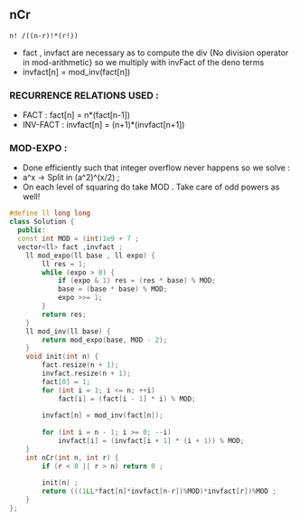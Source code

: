 ## nCr

`n! /((n-r)!*(r!))`

- fact , invfact are necessary as to compute the div {No division operator in mod-arithmetic} so we multiply with invFact of the deno terms
- invfact[n] = mod_inv(fact[n])
### RECURRENCE RELATIONS USED :
- FACT : fact[n] = n*(fact[n-1]) 
- INV-FACT : invfact[n] = (n+1)*(invfact[n+1])

### MOD-EXPO :
- Done efficiently such that integer overflow never happens so we solve :
- a^x -> Split in (a^2)^(x/2) ;
- On each level of squaring do take MOD . Take care of odd powers as well!
```cpp
#define ll long long
class Solution {
  public:
  const int MOD = (int)1e9 + 7 ;
  vector<ll> fact ,invfact ;
    ll mod_expo(ll base , ll expo) {
        ll res = 1;
        while (expo > 0) {
            if (expo & 1) res = (res * base) % MOD;
            base = (base * base) % MOD;
            expo >>= 1;
        }
        return res;
    }
    ll mod_inv(ll base) {
        return mod_expo(base, MOD - 2);
    }
    void init(int n) {
        fact.resize(n + 1);
        invfact.resize(n + 1);
        fact[0] = 1;
        for (int i = 1; i <= n; ++i)
            fact[i] = (fact[i - 1] * i) % MOD;
            
        invfact[n] = mod_inv(fact[n]);
        
        for (int i = n - 1; i >= 0; --i)
            invfact[i] = (invfact[i + 1] * (i + 1)) % MOD;
    }
    int nCr(int n, int r) {
        if (r < 0 || r > n) return 0 ;
        
        init(n) ;
        return (((1LL*fact[n]*invfact[n-r])%MOD)*invfact[r])%MOD ;
    }
};
```
